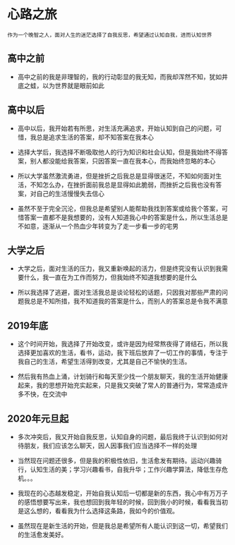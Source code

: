 # 心路之旅

	作为一个晚智之人，面对人生的迷茫选择了自我反思，希望通过认知自我，进而认知世界

## 高中之前

* 高中之前的我是非理智的，我的行动彰显的我无知，而我却浑然不知，犹如井底之蛙，以为世界就是眼前如此

## 高中以后

* 高中以后，我开始若有所思，对生活充满追求，开始认知到自己的问题，可惜，我总是追求生活的答案，却不知答案在我本心

* 选择大学后，我选择不断吸取他人的行为知识和社会认知，但是我始终不得答案，别人都没能给我答案，只因答案一直在我本心，而我始终忽略的本心

* 所以大学虽然激流勇进，但是挫折之后我总是显得很迷茫，不知如何面对生活，不知怎么办，在挫折面前我总是显得如此脆弱，而挫折之后我也没有答案，对自己的生活慢慢失去信心

* 虽然不至于完全沉沦，但我总是希望别人能帮助我找到答案或给我个答案，可惜答案一直都不是我想要的，没有人知道我心中的答案是什么，所以生活总是不如意，逐渐从一个热血少年转变为了走一步看一步的宅男

## 大学之后

* 大学之后，面对生活的压力，我又重新唤起的活力，但是终究没有认识到我需要什么，我一直在为工作而努力，但我始终不知道我想要的是什么

* 所以我选择了逃避，面对生活我总是谈论轻松的话题，只因我对那些严肃的问题我总是不知所措，我不知道我的答案是什么，而别人的答案总是令我不满意

## 2019年底

* 这个时间开始，我选择了开始改变，或许是因为经常熬夜得了肾结石，所以我选择更加喜欢的生活，看书，运动，我下班后放弃了一切工作的事情，专注于我自己的生活，希望生活得到改变，尤其是自己不愉快的生活。

* 然后我有热血上涌，计划骑行和每天至少找一个朋友聊天，我的生活开始健康起来，我的思想开始充实起来，只是我又突破了常人的普通行为，常常造成许多不快，在交流中

## 2020年元旦起

* 多次冲突后，我又开始自我反思，认知自身的问题，最后我终于认识到如何对待朋友，我们应该怎么聊天，因人因事我们应当选择不一样的处理

* 当然现在问题还很多，但是我的积极性依旧，生活愈发有期待。运动兴趣骑行，认知生活的美；学习兴趣看书，自我升华；工作兴趣学算法，降低生存危机。。。

* 我现在的心态越发稳定，开始自我认知后一切都是新的东西，我心中有万万子的感悟想要写出来，我也想回到我年轻的时候，回到我小的时候，看看我当初是这么想的，看看我为什么选择这条路，我如今的价值观。

* 虽然现在是新生活的开始，但是我总是希望所有人能认识到这一切，希望我们的生活愈发美好。
